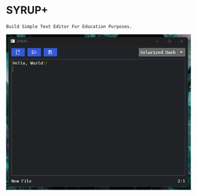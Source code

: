 # SYRUP+
```
Build Simple Text Editor For Education Purposes.
```
![Alt text](/Screenshot%202023-12-26%20190408.png "image01-Interface")

